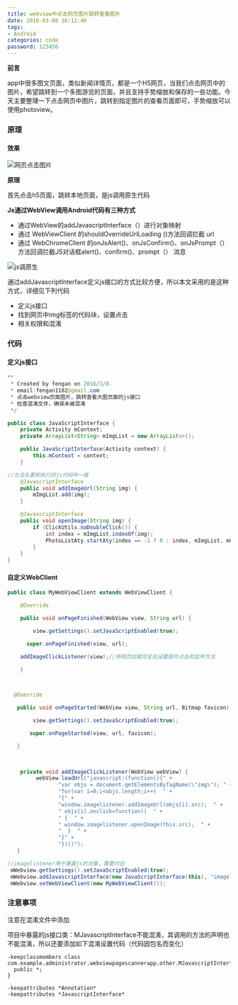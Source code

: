 ```yaml
---
title: webview中点击网页图片跳转查看图片
date: 2016-03-08 16:11:40
tags: 
- Android
categories: code
password: 123456
---
```


**前言**

app中很多图文页面，类似新闻详情页，都是一个H5网页，当我们点击网页中的图片，希望跳转到一个多图游览的页面，并且支持手势缩放和保存的一些功能。今天主要整理一下点击网页中图片，跳转到指定图片的查看页面即可，手势缩放可以使用photoview。

<!--more-->

### 原理

#### 效果

![网页点击图片](https://ws4.sinaimg.cn/large/006tNc79ly1fp5hh5mdkvg30bf0lgnpd.gif)

**原理**

首先点击h5页面，跳转本地页面，是js调用原生代码

**Js通过WebView调用Android代码有三种方式**

- 通过WebView的addJavascriptInterface（）进行对象映射
- 通过 WebViewClient 的shouldOverrideUrlLoading ()方法回调拦截 url
- 通过 WebChromeClient 的onJsAlert()、onJsConfirm()、onJsPrompt（）方法回调拦截JS对话框alert()、confirm()、prompt（） 消息

![js调原生](https://ws4.sinaimg.cn/large/006tNc79ly1fp5hmm8ywuj31d60hqgqf.jpg)

通过addJavascriptInterface定义js接口的方式比较方便，所以本文采用的是这种方式，详细见下列代码

- 定义js接口
- 找到网页中img标签的代码块，设置点击
- 相关权限和混淆

### 代码

#### 定义js接口

```java
**
 * Created by fengan on 2016/3/8.
 * email:fengan1102@gmail.com
 * 点击webview页面图片，跳转查看大图页面的js接口
 * 检查混淆文件，确保未被混淆
 */

public class JavaScriptInterface {
    private Activity mContext;
    private ArrayList<String> mImgList = new ArrayList<>();

    public JavaScriptInterface(Activity context) {
        this.mContext = context;
    }

//方法名要和执行的js代码中一致
    @JavascriptInterface
    public void addImageUrl(String img) { 
        mImgList.add(img);
    }

    @JavascriptInterface
    public void openImage(String img) {
        if (ClickUtils.noDoubleClick()) {
            int index = mImgList.indexOf(img);
            PhotoListAty.startAty(index == -1 ? 0 : index, mImgList, mContext);
        }
    }
}

```

#### 自定义WebClient

```java
public class MyWebViewClient extends WebViewClient {  

    @Override  

    public void onPageFinished(WebView view, String url) {  

        view.getSettings().setJavaScriptEnabled(true);  

      super.onPageFinished(view, url);  

    addImageClickListener(view);//待网页加载完全后设置图片点击的监听方法  

    }  

 

  @Override  

   public void onPageStarted(WebView view, String url, Bitmap favicon) {  

        view.getSettings().setJavaScriptEnabled(true);  

       super.onPageStarted(view, url, favicon);  

   }  

 

    private void addImageClickListener(WebView webView) {  
		 webView.loadUrl("javascript:(function(){" +
                "var objs = document.getElementsByTagName(\"img\"); " +
                "for(var i=0;i<objs.length;i++)  " +
                "{" +
                "window.imagelistener.addImageUrl(objs[i].src);  " +
                " objs[i].onclick=function()  " +
                " {  " +
                " window.imagelistener.openImage(this.src);  " +
                "  }  " +
                "}" +
                "})()");
   }  

```

```java
//imagelistener用于暴露js的对象，需要对应
 mWebview.getSettings().setJavaScriptEnabled(true);  
 mWebview.addJavascriptInterface(new JavaScriptInterface(this), "imagelistener");
 mWebview.setWebViewClient(new MyWebViewClient());  
```



### 注意事项

注意在混淆文件中添加

项目中暴露的js接口类：MJavascriptInterface不能混淆，其调用的方法的声明也不能混淆，所以还要添加如下混淆设置代码（代码因包名而变化）

```properties
-keepclassmembers class com.example.administrator.webviewpagescannerapp.other.MJavascriptInterface{  
  public *;  
}  
  
-keepattributes *Annotation*  
-keepattributes *JavascriptInterface*
```